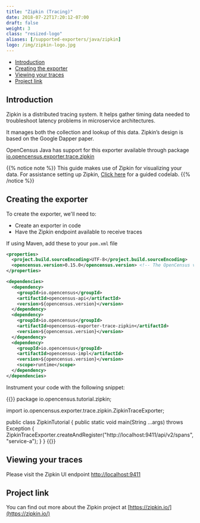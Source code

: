 ```yaml
---
title: "Zipkin (Tracing)"
date: 2018-07-22T17:20:12-07:00
draft: false
weight: 3
class: "resized-logo"
aliases: [/supported-exporters/java/zipkin]
logo: /img/zipkin-logo.jpg
---
```


- [Introduction](#introduction)
- [Creating the exporter](#creating-the-exporter)
- [Viewing your traces](#viewing-your-traces)
- [Project link](#project-link)

## Introduction
Zipkin is a distributed tracing system. It helps gather timing data needed to troubleshoot latency problems in microservice architectures.

It manages both the collection and lookup of this data. Zipkin’s design is based on the Google Dapper paper.

OpenCensus Java has support for this exporter available through package [io.opencensus.exporter.trace.zipkin](https://www.javadoc.io/doc/io.opencensus/opencensus-exporter-trace-zipkin)

{{% notice note %}}
This guide makes use of Zipkin for visualizing your data. For assistance setting up Zipkin, [Click here](/codelabs/zipkin) for a guided codelab.
{{% /notice %}}

## Creating the exporter
To create the exporter, we'll need to:

* Create an exporter in code
* Have the Zipkin endpoint available to receive traces

If using Maven, add these to your `pom.xml` file
```xml
<properties>
  <project.build.sourceEncoding>UTF-8</project.build.sourceEncoding>
  <opencensus.version>0.15.0</opencensus.version> <!-- The OpenCensus version to use -->
</properties>

<dependencies>
  <dependency>
    <groupId>io.opencensus</groupId>
    <artifactId>opencensus-api</artifactId>
    <version>${opencensus.version}</version>
  </dependency>
  <dependency>
    <groupId>io.opencensus</groupId>
    <artifactId>opencensus-exporter-trace-zipkin</artifactId>
    <version>${opencensus.version}</version>
  </dependency>
  <dependency>
    <groupId>io.opencensus</groupId>
    <artifactId>opencensus-impl</artifactId>
    <version>${opencensus.version}</version>
    <scope>runtime</scope>
  </dependency>
</dependencies>
```

Instrument your code with the following snippet:

{{<highlight java>}}
package io.opencensus.tutorial.zipkin;

import io.opencensus.exporter.trace.zipkin.ZipkinTraceExporter;

public class ZipkinTutorial {
    public static void main(String ...args) throws Exception {
        ZipkinTraceExporter.createAndRegister("http://localhost:9411/api/v2/spans", "service-a");
    }
}
{{</highlight>}}

## Viewing your traces
Please visit the Zipkin UI endpoint [http://localhost:9411](http://localhost:9411)

## Project link
You can find out more about the Zipkin project at [https://zipkin.io/](https://zipkin.io/)
